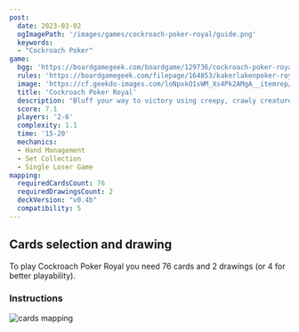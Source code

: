 ```yaml
---
post: 
  date: 2023-03-02
  ogImagePath: '/images/games/cockroach-poker-royal/guide.png'
  keywords:
  - "Cockroach Poker"
game:
  bgg: 'https://boardgamegeek.com/boardgame/129736/cockroach-poker-royal'
  rules: 'https://boardgamegeek.com/filepage/164853/kakerlakenpoker-royal-english-rules'
  image: 'https://cf.geekdo-images.com/loNpxkO1sWM_Xs4Pk2AMgA__itemrep/img/WwEO-rs9KKkrpNeNrPiZeDwHQdg=/fit-in/246x300/filters:strip_icc()/pic4129570.jpg'
  title: 'Cockroach Poker Royal'
  description: "Bluff your way to victory using creepy, crawly creatures!"
  score: 7.1
  players: '2-6'
  complexity: 1.1
  time: '15-20'
  mechanics:
  - Hand Management
  - Set Collection
  - Single Loser Game 
mapping:
  requiredCardsCount: 76
  requiredDrawingsCount: 2
  deckVersion: "v0.4b"
  compatibility: 5
---
```


## Cards selection and drawing

To play Cockroach Poker Royal you need 76 cards and 2 drawings (or 4 for better playability).

### Instructions

![cards mapping](/images/games/cockroach-poker-royal/guide.png)
